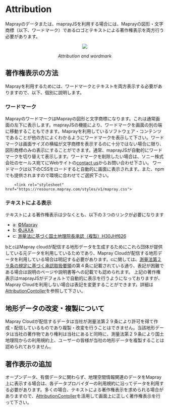 <!---
title: "　Attribution"
date: 2019-12-13T18:02:17+09:00
draft: false
description: "著作権表示"
keywords: ["maprayJS", "商標", "著作権", "レンダリング", "ワードマーク", "JAXA", "国土地理院"]
type: overview
menu: main
bookShowToC: false
weight: 1090
--->

# Attribution
Maprayのデータまたは、maprayJSを利用する場合には、Maprayの図形・文字商標（以下、ワードマーク）であるロゴとテキストによる著作権表示を両方行う必要があります。

<div align="center">
  <div>
    <img src="images/attribution.png" />
    <p><i>Attribution and wordmark</i></p>
  </div>
</div>

## 著作権表示の方法
Maprayを利用するためには、ワードマークとテキストを両方表示する必要がありますので、以下、個別に説明します。

### ワードマーク
MaprayのワードマークはMaprayの図形と文字商標になります。これは通常画面の左下に表示します。maprayJSの機能により、ワードマークを画面の別の端に移動することもできます。Maprayを利用しているソフトウェア・コンテンツであることが他の方によくわかるようにワードマークを表示して下さい。ワードマークは画面サイズの横幅が文字商標を表示するのに十分ではない場合に限り、図形商標のみの表示にすることができます。通常、maprayJSが自動的にワードマークを切り替えて表示します。ワードマークを削除したい場合は、ソニー株式会社のセールス宛てにWebサイトの[contact us](https://webform.secure.force.com/form/mapray1)からお問い合わせ下さい。
ワードマークは以下のCSSをロードすると自動的に画面に表示されます。また、npmでも提供されますので環境に合わせてご選択下さい。
```
    <link rel="stylesheet" href="https://resource.mapray.com/styles/v1/mapray.css">
```

### テキストによる表示
テキストによる著作権表示は少なくとも、以下の３つのリンクが必要になります

- a: [©Mapray](https://mapray.com)
- b: [©JAXA](http://www.jaxa.jp/)
- c: [測量法に基づく国土地理院長承認（複製）H30JHf626](https://www.gsi.go.jp/kiban/index.html)

bとcはMapray cloudが配信する地形データを生成するためにこれら団体が提供している元データを利用しているためであり、Mapray Cloudが配信する地形データを利用している場合は明記する必要があります。cに関しては、[測量法第２９条の規定に基づく承認取扱要領](https://www.gsi.go.jp/common/000219764.pdf)の第４条に記載されている通り、表記が困難である場合は説明のページや説明書等への記載でも認められます。
上記の著作権表示はmaprayJSがデフォルトで自動的に表示を行うようになっておりますが、Mapray Cloudを利用しない場合は表記を変更することができます。詳細は[AttributionContoller](https://github.com/sony/mapray-js/blob/master/packages/mapray/AttributionController.js)を参照して下さい。

## 地形データの改変・複製について
Mapray Cloudが配信するデータは当社が測量法第２９条により許可を得て作成・配信しているものであり複製・改変を行うことはできません。当該地形データは当社の著作物であり権利は当社にあると同時に、測量法第２９条により国土地理院からの利用規約上、ユーザーの皆様が当社の地形データを複製することは認められておりません。

## 著作表示の追加
オープンデータ、有償データに関わらず、地理空間情報関連のデータをMapray上に表示する場合は、各データプロバイダーの利用規約に沿ってデータを利用する必要があります。多くの場合、テキストによる著作権表示を求められる場合がありますので、[AttributionContoller](https://github.com/sony/mapray-js/blob/master/packages/mapray/AttributionController.js)を活用して画面上に正しく著作権表示を行って下さい。